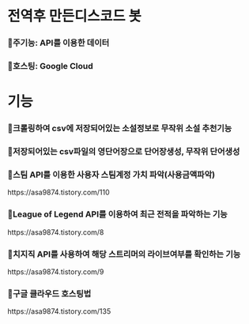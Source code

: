 <h1> 전역후 만든디스코드 봇</h1>
<h3>🍓주기능: API를 이용한 데이터</h3>
<h3>🍓호스팅: Google Cloud</h3>

<h1>기능</h1>
<h3>🥚크롤링하여 csv에 저장되어있는 소설정보로 무작위 소설 추천기능</h3>
<h3>🥚저장되어있는 csv파일의 영단어장으로 단어장생성, 무작위 단어생성</h3>

<h3>🥚스팀 API를 이용한 사용자 스팀계정 가치 파악(사용금액파악)</h3>
https://asa9874.tistory.com/110
<h3>🥚League of Legend API를 이용하여 최근 전적을 파악하는 기능</h3>
https://asa9874.tistory.com/8
<h3>🥚치지직 API를 사용하여 해당 스트리머의 라이브여부를 확인하는 기능</h3>
https://asa9874.tistory.com/9



<h3>🥚구글 클라우드 호스팅법</h3>
https://asa9874.tistory.com/135
